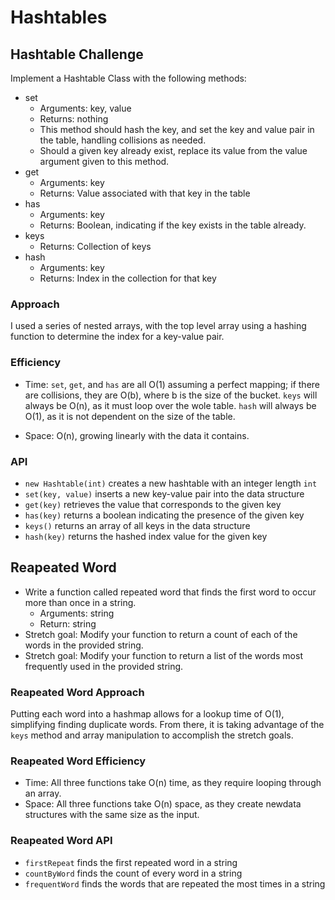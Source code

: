 # Hashtables

## Hashtable Challenge

Implement a Hashtable Class with the following methods:

- set
  - Arguments: key, value
  - Returns: nothing
  - This method should hash the key, and set the key and value pair in the table, handling collisions as needed.
  - Should a given key already exist, replace its value from the value argument given to this method.
- get
  - Arguments: key
  - Returns: Value associated with that key in the table
- has
  - Arguments: key
  - Returns: Boolean, indicating if the key exists in the table already.
- keys
  - Returns: Collection of keys
- hash
  - Arguments: key
  - Returns: Index in the collection for that key

### Approach

I used a series of nested arrays, with the top level array using a hashing function to determine the index for a key-value pair.

### Efficiency

- Time: `set`, `get`, and `has` are all O(1) assuming a perfect mapping; if there are collisions, they are O(b), where b is the size of the bucket. `keys` will always be O(n), as it must loop over the wole table. `hash` will always be O(1), as it is not dependent on the size of the table.

- Space: O(n), growing linearly with the data it contains.

### API

- `new Hashtable(int)` creates a new hashtable with an integer length `int`
- `set(key, value)` inserts a new key-value pair into the data structure
- `get(key)` retrieves the value that corresponds to the given key
- `has(key)` returns a boolean indicating the presence of the given key
- `keys()` returns an array of all keys in the data structure
- `hash(key)` returns the hashed index value for the given key

## Reapeated Word

- Write a function called repeated word that finds the first word to occur more than once in a string.
  - Arguments: string
  - Return: string
- Stretch goal: Modify your function to return a count of each of the words in the provided string.
- Stretch goal: Modify your function to return a list of the words most frequently used in the provided string.

### Reapeated Word Approach

Putting each word into a hashmap allows for a lookup time of O(1), simplifying finding duplicate words. From there, it is taking advantage of the `keys` method and array manipulation to accomplish the stretch goals.

### Reapeated Word Efficiency

- Time: All three functions take O(n) time, as they require looping through an array.
- Space: All three functions take O(n) space, as they create newdata structures with the same size as the input.

### Reapeated Word API

- `firstRepeat` finds the first repeated word in a string
- `countByWord` finds the count of every word in a string
- `frequentWord` finds the words that are repeated the most times in a string
